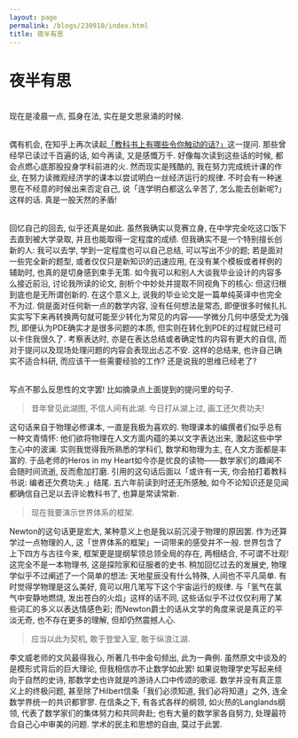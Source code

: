 ```yaml
---
layout: page
permalink: /blogs/230910/index.html
title: 夜半有思
---
```


# 夜半有思

<br>现在是凌晨一点, 孤身在法, 实在是文思泉涌的时候.

<br>偶有机会, 在知乎上再次读起[「教科书上有哪些令你触动的话?」](https://www.zhihu.com/question/55680501)这一提问. 那些曾经早已读过千百遍的话, 如今再读, 又是感慨万千. 好像每次读到这些话的时候, 都会点燃心底那股投身学科前进的火. 然而现实是残酷的, 我在努力完成统计课的作业, 在努力读微观经济学的课本以尝试明白一丝经济运行的规律. 不时会有一种迷思在不经意的时候出来否定自己, 说「连学明白都这么辛苦了, 怎么能去创新呢?」这样的话. 真是一股天然的矛盾! 

<br>回忆自己的回去, 似乎还真是如此. 虽然我确实以竞赛立身, 在中学完全吃这口饭下去直到被大学录取, 并且也能取得一定程度的成绩. 但我确实不是一个特别擅长创新的人: 我可以去学, 学到一定程度也可以自己总结, 可以写出不少的题; 若是面对一些完全新的题型, 或者仅仅只是新知识的迅速应用, 在没有某个模板或者样例的辅助时, 也真的是切身感到束手无策. 如今我可以和别人大谈我毕业设计的内容多么接近前沿, 讨论我所读的论文, 剖析个中妙处并提取不同视角下的核心: 但这归根到底也是无所谓创新的. 在这个意义上, 说我的毕业论文是一篇单纯英译中也完全不为过. 倘是面对任何新一点的数学内容, 没有任何想法是常态, 即便很多时候扎扎实实写下来再转换两句就可能至少转化为常见的内容——学微分几何中感受尤为强烈, 即便认为PDE确实才是很多问题的本质, 但实则在转化到PDE的过程就已经可以卡住我很久了. 考察表达时, 亦是在表达总结或者确定性的内容有更大的自信, 而对于提问以及现场处理问题的内容会表现出忐忑不安. 这样的总结来, 也许自己确实不适合科研, 而应该干一些需要经验的工作? 还是说我的思维已经老了? 

<br>写点不那么反思性的文字罢! 比如摘录点上面提到的提问里的句子.

> 昔年曾见此湖图, 不信人间有此湖. 今日打从湖上过, 画工还欠费功夫!

这句话来自于物理必修课本, 一直是我极为喜欢的. 物理课本的编撰者们似乎总有一种文青情怀: 他们欲将物理在人文方面内蕴的美以文字表达出来, 激起这些中学生心中的波澜. 实则我觉得我所熟悉的学科们, 数学和物理为主, 在人文方面都是丰富的. 于品老师的Heros in my Heart如今亦是优良的读物——数学家们的趣闻不会随时间流逝, 反而愈加打磨. 引用的这句话后面以「或许有一天, 你会拍打着教科书说: 编者还欠费功夫.」结尾. 五六年前读到时还无所感触, 如今不论知识还是见闻都确信自己足以去评论教科书了, 也算是常读常新.

> 现在我要演示世界体系的框架.

Newton的这句话更是宏大, 某种意义上也是我以前沉浸于物理的原因罢. 作为还算学过一点物理的人, 这「世界体系的框架」一词带来的感受并不一般. 世界包含了上下四方与古往今来, 框架更是提纲挈领总领全局的存在, 两相结合, 不可谓不壮观! 这完全不是一本物理书, 这是探险家和征服者的史书. 稍加回忆过去的发展史, 物理学似乎不过阐述了一个简单的想法: 天地星辰没有什么特殊, 人间也不平凡简单. 有时觉得学物理是这么美好, 竟可以用几笔写下这个宇宙运行的规律. 与「氢气在氯气中安静地燃烧, 发出苍白的火焰」这样的话不同, 这些话似乎不过仅仅利用了某些词汇的多义以表达情感色彩; 而Newton爵士的话从文学的角度来说是真正的平淡无奇, 也不存在更多的理解, 但却仍然震撼人心.

> 应当以此为契机, 敢于登堂入室, 敢于纵浪江湖.

李文威老师的文风最得我心, 所著几书中金句频出, 此为一典例. 虽然原文中谈及的是模形式背后的巨大理论, 但我相信亦不止数学如此罢! 如果说物理学史写起来倾向于自然的史诗, 那数学史也许就是吟游诗人口中传颂的歌谣. 数学并没有真正意义上的终极问题, 甚至除了Hilbert信条「我们必须知道, 我们必将知道」之外, 连全数学界统一的共识都寥寥. 在信条之下, 有各式各样的纲领, 如火热的Langlands纲领, 代表了数学家们的集体努力和共同奔赴; 也有大量的数学家各自努力, 处理最符合自己心中审美的问题. 学术的民主和思想的自由, 莫过于此罢.

<!-- > 引用 -->


